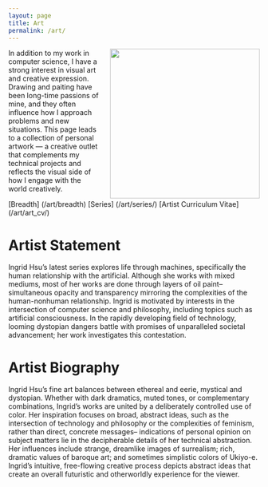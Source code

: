```yaml
---
layout: page
title: Art
permalink: /art/
---
```

<div style="float: right; margin-left: 20px;">
    <img src="{{ 'assets/images/art/Ingrid Hsu - Glazing Self Portrait, oil on wood, 20 by 20 inches, 06_05_2023.jpg' | relative_url }}" width="300" height="auto" />
</div>

In addition to my work in computer science, I have a strong interest in visual art and creative expression. Drawing and paiting have been long-time passions of mine, and they often influence how I approach problems and new situations. This page leads to a collection of personal artwork — a creative outlet that complements my technical projects and reflects the visual side of how I engage with the world creatively.

[Breadth] (/art/breadth)
[Series] (/art/series/)
[Artist Curriculum Vitae] (/art/art_cv/)


# Artist Statement
Ingrid Hsu’s latest series explores life through machines, specifically the human relationship with the artificial. Although she works with mixed mediums, most of her works are done through layers of oil paint– simultaneous opacity and transparency mirroring the complexities of the human-nonhuman relationship. Ingrid is motivated by interests in the intersection of computer science and philosophy, including topics such as artificial consciousness. In the rapidly developing field of technology, looming dystopian dangers battle with promises of unparalleled societal advancement; her work investigates this contestation. 

# Artist Biography
Ingrid Hsu’s fine art balances between ethereal and eerie, mystical and dystopian. Whether with dark dramatics, muted tones, or complementary combinations, Ingrid’s works are united by a deliberately controlled use of color. Her inspiration focuses on broad, abstract ideas, such as the intersection of technology and philosophy or the complexities of feminism, rather than direct, concrete messages– indications of personal opinion on subject matters lie in the decipherable details of her technical abstraction. Her influences include strange, dreamlike images of surrealism; rich, dramatic values of baroque art; and sometimes simplistic colors of Ukiyo-e. Ingrid’s intuitive, free-flowing creative process depicts abstract ideas that create an overall futuristic and otherworldly experience for the viewer. 


